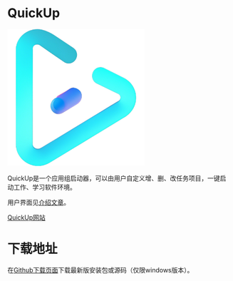 # QuickUp

<img src="../../img/QuickUplogo.png" style="zoom:30%;" />

QuickUp是一个应用组启动器，可以由用户自定义增、删、改任务项目，一键启动工作、学习软件环境。

用户界面见[介绍文章](https://blog.csdn.net/tinga_kilin/article/details/145587091)。

[QuickUp网站](https://quickup.smart-space.com.cn/)

# 下载地址

在[Github下载页面](https://github.com/Smart-Space/QuickUp/releases/)下载最新版安装包或源码（仅限windows版本）。
